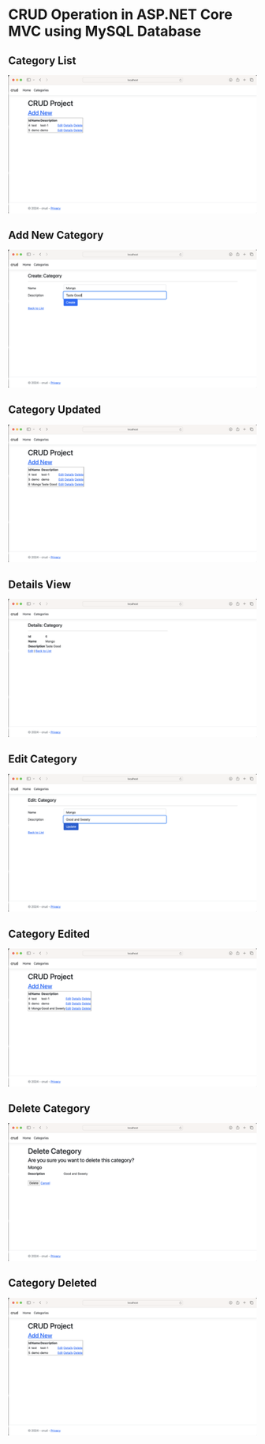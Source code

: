 # CRUD Operation in ASP.NET Core MVC using MySQL Database

## Category List
![](/Images/Category-List.png)
## Add New Category
![](/Images/Create.png)
## Category Updated
![](/Images/Createdview.png)
## Details View
![](/Images/Details.png)
## Edit Category
![](/Images/Edit.png)
## Category Edited
![](/Images/Edited.png)
## Delete Category
![](/Images/Delete.png)
## Category Deleted
![](/Images/Deleted.png)
